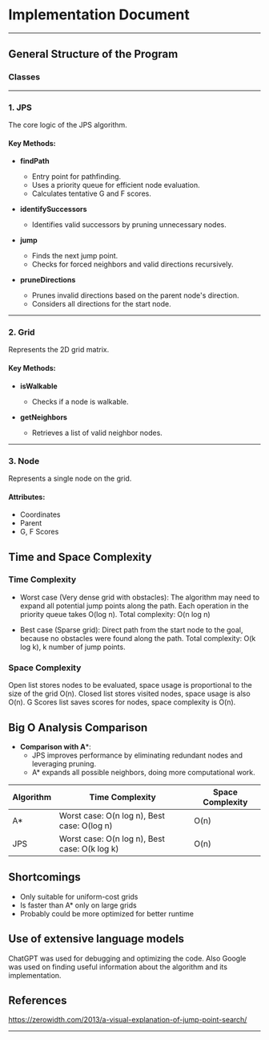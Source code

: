 # Implementation Document

---

## General Structure of the Program

### **Classes**

---

### 1. **JPS**  
The core logic of the JPS algorithm.

#### **Key Methods:**

- **findPath**  
  - Entry point for pathfinding.  
  - Uses a priority queue for efficient node evaluation.  
  - Calculates tentative G and F scores.  

- **identifySuccessors**  
  - Identifies valid successors by pruning unnecessary nodes.  

- **jump**  
  - Finds the next jump point.  
  - Checks for forced neighbors and valid directions recursively.  

- **pruneDirections**  
  - Prunes invalid directions based on the parent node's direction.  
  - Considers all directions for the start node.  

---

### 2. **Grid**  
Represents the 2D grid matrix.

#### **Key Methods:**

- **isWalkable**  
  - Checks if a node is walkable.  

- **getNeighbors**  
  - Retrieves a list of valid neighbor nodes.  

---

### 3. **Node**  
Represents a single node on the grid.

#### **Attributes:**

- Coordinates  
- Parent 
- G, F Scores  


## Time and Space Complexity

### Time Complexity

- Worst case (Very dense grid with obstacles): The algorithm may need to expand all potential jump points along the path. Each operation in the priority queue takes O(log n).
Total complexity: O(n log n)

- Best case (Sparse grid): Direct path from the start node to the goal, because no obstacles were found along the path.
Total complexity: O(k log k), k number of jump points.


### Space Complexity

Open list stores nodes to be evaluated, space usage is proportional to the size of the grid O(n). 
Closed list stores visited nodes, space usage is also O(n).
G Scores list saves scores for nodes, space complexity is O(n).

## Big O Analysis Comparison

- **Comparison with A***:
  - JPS improves performance by eliminating redundant nodes and leveraging pruning.
  - A* expands all possible neighbors, doing more computational work.

| Algorithm | Time Complexity                              | Space Complexity |
|-----------|----------------------------------------------|------------------|
| A*        | Worst case: O(n log n), Best case: O(log n)  |    O(n)          |
| JPS       | Worst case: O(n log n), Best case: O(k log k)|    O(n)          |



## Shortcomings

   - Only suitable for uniform-cost grids
   - Is faster than A* only on large grids
   - Probably could be more optimized for better runtime

## Use of extensive language models
ChatGPT was used for debugging and optimizing the code. Also Google was used on finding useful information about the algorithm and its implementation.

## References
https://zerowidth.com/2013/a-visual-explanation-of-jump-point-search/

---
